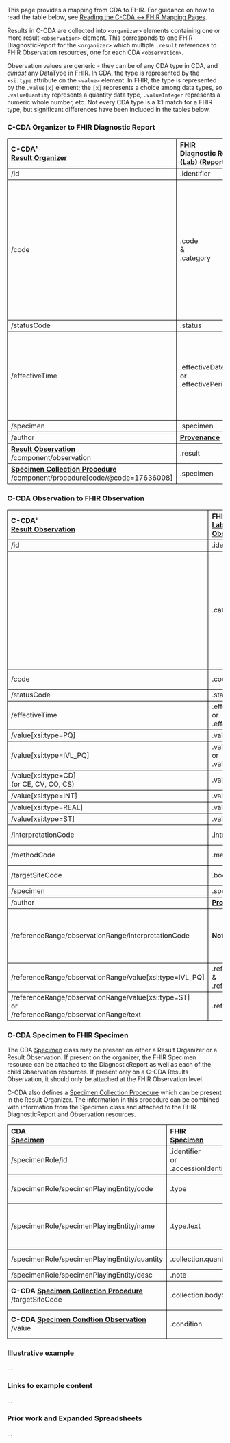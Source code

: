 <style>
td, th {
   border: 1px solid black!important;
}
</style>

This page provides a mapping from CDA to FHIR. <!-- For the FHIR to CDA mapping, please refer to [Results FHIR → CDA](./FC-results.html). --> For guidance on how to read the table below, see [Reading the C-CDA ↔ FHIR Mapping Pages](./mappingGuidance.html).

Results in C-CDA are collected into `<organizer>` elements containing one or more result `<observation>` element. This corresponds to one FHIR DiagnosticReport for the `<organizer>` which multiple `.result` references to FHIR Observation resources, one for each CDA `<observation>`.

Observation values are generic - they can be of any CDA type in CDA, and *almost* any DataType in FHIR. In CDA, the type is represented by the `xsi:type` attribute on the `<value>` element. In FHIR, the type is represented by the `.value[x]` element; the `[x]` represents a choice among data types, so `.valueQuantity` represents a quantity data type, `.valueInteger` represents a numeric whole number, etc. Not every CDA type is a 1:1 match for a FHIR type, but significant differences have been included in the tables below.

### C-CDA Organizer to FHIR Diagnostic Report

|C-CDA¹<br/>[Result Organizer](https://hl7.org/cda/us/ccda/3.0.0/StructureDefinition-ResultOrganizer.html)|FHIR<br/>Diagnostic Report ([Lab](https://hl7.org/fhir/us/core/STU4/StructureDefinition-us-core-diagnosticreport-lab.html)) ([Reports](https://hl7.org/fhir/us/core/STU4/StructureDefinition-us-core-diagnosticreport-note.html))|Transform Steps|
|:----|:----|:----|
|/id|.identifier|[CDA id ↔ FHIR identifier](mappingGuidance.html#cda-id--fhir-identifier)|
|/code|.code<br/>&amp;<br/>.category|Map to code using [CDA coding ↔ FHIR CodeableConcept](mappingGuidance.html#cda-coding--fhir-codeableconcept).<br/>Category (and target FHIR Profile) may be identified by looking up a LOINC code's CLASSTYPE (see process in next table).<br/>Alternatively, an extension for `<sdtc:category>` is being developed for CDA Organizer which, if present, will map directly to this field.
|/statusCode|.status|*TODO: ConceptMap*
|/effectiveTime|.effectiveDateTime<br/>or<br/>.effectivePeriod|If low and high are identical, use effectiveDateTime. If organizer/effectiveTime is missing, use the earliest and latest observation/effectiveTime as the source of the mapping.<br/>[CDA ↔ FHIR Time/Dates](mappingGuidance.html#cda--fhir-timedates)
|/specimen|.specimen|[See below](#c-cda-specimen-to-fhir-specimen)
|/author|**[Provenance](http://hl7.org/fhir/us/core/STU4/StructureDefinition-us-core-provenance.html)**|[CDA ↔ FHIR Provenance](mappingGuidance.html#cda--fhir-provenance)|
|**[Result Observation](https://hl7.org/cda/us/ccda/3.0.0/StructureDefinition-ResultObservation.html)**<br/>/component/observation|.result|See following table
|**[Specimen Collection Procedure](https://hl7.org/cda/us/ccda/3.0.0/StructureDefinition-SpecimenCollectionProcedure.html)**<br/>/component/procedure[code/@code=17636008]|.specimen|[See below](#c-cda-specimen-to-fhir-specimen)

### C-CDA Observation to FHIR Observation

|C-CDA¹<br/>[Result Observation](https://hl7.org/cda/us/ccda/3.0.0/StructureDefinition-ResultObservation.html)|FHIR<br/>[Lab Result Observation](https://hl7.org/fhir/us/core/STU4/StructureDefinition-us-core-observation-lab.html)|Transform Steps|
|:----|:----|:----|
|/id|.identifier|[CDA id ↔ FHIR identifier](mappingGuidance.html#cda-id--fhir-identifier)|
||.category|If the code is LOINC, the category can be inferred from the LOINC code CLASSTYPE. Query a FHIR server via `{endpoint}CodeSystem/$lookup?system=http://loinc.org&code={code}&&property=CLASSTYPE` and set the category according to the CLASSTYPE property:<br/>1=Laboratory class (laboratory); 2=Clinical class (clinical-test); 3=Claims attachments (not mapped); 4=Surveys (survey)
|/code |.code|[CDA coding ↔ FHIR CodeableConcept](mappingGuidance.html#cda-coding--fhir-codeableconcept)|
|/statusCode|.status|*TODO: ConceptMap*
|/effectiveTime|.effectiveDateTime<br/>or<br/>.effectivePeriod|Prefer effectiveDateTime<br/>[CDA ↔ FHIR Time/Dates](mappingGuidance.html#cda--fhir-timedates)
|/value[xsi:type=PQ]|.valueQuantity|[CDA ↔ FHIR Quantity](mappingGuidance.html#cda--fhir-quantity)
|/value[xsi:type=IVL_PQ]|.valueQuantity<br/>or<br/>.valueRange|[Ranges of Physical Quantities](mappingGuidance.html#ranges-of-physical-quantities)
|/value[xsi:type=CD]<br/>(or CE, CV, CO, CS)|.valueCodeableConcept|[CDA coding ↔ FHIR CodeableConcept](mappingGuidance.html#cda-coding--fhir-codeableconcept)|
|/value[xsi:type=INT]|.valueInteger|
|/value[xsi:type=REAL]|.valueQuantity|Leave unit fields empty
|/value[xsi:type=ST]|.valueString|
|/interpretationCode|.interpretation|[CDA coding ↔ FHIR CodeableConcept](mappingGuidance.html#cda-coding--fhir-codeableconcept)|
|/methodCode|.method|[CDA coding ↔ FHIR CodeableConcept](mappingGuidance.html#cda-coding--fhir-codeableconcept)|
|/targetSiteCode|.bodySite|[CDA coding ↔ FHIR CodeableConcept](mappingGuidance.html#cda-coding--fhir-codeableconcept)|
|/specimen|.specimen|[See below](#c-cda-specimen-to-fhir-specimen)
|/author|**[Provenance](http://hl7.org/fhir/us/core/STU4/StructureDefinition-us-core-provenance.html)**|[CDA ↔ FHIR Provenance](mappingGuidance.html#cda--fhir-provenance)|
|/referenceRange/observationRange/interpretationCode|**Not Supported**|FHIR expects reference ranges to be "normal" ranges. If C-CDA includes multiple reference ranges, only map the one with interpretationCode = `"N"`.
|/referenceRange/observationRange/value[xsi:type=IVL_PQ]|.referenceRange.low<br/>&<br/>.referenceRange.high|
|/referenceRange/observationRange/value[xsi:type=ST]<br/>or<br/>/referenceRange/observationRange/text|.referenceRange.text|

### C-CDA Specimen to FHIR Specimen

The CDA [Specimen](https://hl7.org/cda/stds/core/2.0.0-sd/StructureDefinition-Specimen.html) class may be present on either a Result Organizer or a Result Observation. If present on the organizer, the FHIR Specimen resource can be attached to the DiagnosticReport as well as each of the child Observation resources. If present only on a C-CDA Results Observation, it should only be attached at the FHIR Observation level.

C-CDA also defines a [Specimen Collection Procedure](https://hl7.org/cda/us/ccda/3.0.0/StructureDefinition-SpecimenCollectionProcedure.html) which can be present in the Result Organizer. The information in this procedure can be combined with information from the Specimen class and attached to the FHIR DiagnosticReport and Observation resources.

|CDA<br/>[Specimen](https://hl7.org/cda/stds/core/2.0.0-sd/StructureDefinition-Specimen.html)|FHIR<br/>[Specimen](https://hl7.org/fhir/us/core/STU6.1/StructureDefinition-us-core-specimen.html)|Transform Steps|
|:----|:----|:----|
|/specimenRole/id|.identifier<br/>or<br/>.accessionIdentifier|[CDA id ↔ FHIR identifier](mappingGuidance.html#cda-id--fhir-identifier)|
|/specimenRole/specimenPlayingEntity/code|.type|[CDA coding ↔ FHIR CodeableConcept](mappingGuidance.html#cda-coding--fhir-codeableconcept)|
|/specimenRole/specimenPlayingEntity/name|.type.text|If there is no `<code>`. If code already exists, name may also go in `.note`
|/specimenRole/specimenPlayingEntity/quantity|.collection.quantity|[CDA ↔ FHIR Quantity](mappingGuidance.html#cda--fhir-quantity)|
|/specimenRole/specimenPlayingEntity/desc|.note|
|**C-CDA [Specimen Collection Procedure](https://hl7.org/cda/us/ccda/3.0.0/StructureDefinition-SpecimenCollectionProcedure.html)**<br/>/targetSiteCode|.collection.bodySite|[CDA coding ↔ FHIR CodeableConcept](mappingGuidance.html#cda-coding--fhir-codeableconcept)|
|**C-CDA [Specimen Condtion Observation](https://hl7.org/cda/us/ccda/3.0.0/StructureDefinition-SpecimenConditionObservation.html)**<br/>/value|.condition|[CDA coding ↔ FHIR CodeableConcept](mappingGuidance.html#cda-coding--fhir-codeableconcept)|

### Illustrative example
...
### Links to example content
...
### Prior work and Expanded Spreadsheets
...